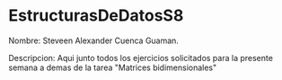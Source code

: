 # EstructurasDeDatosS8
Nombre: Steveen Alexander Cuenca Guaman.

Descripcion: Aqui junto todos los ejercicios solicitados para la presente semana a demas de la tarea "Matrices bidimensionales"
